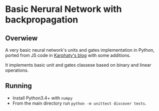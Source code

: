 # Basic Nerural Network with backpropagation

## Overwiew
A very basic neural network's units and gates implementation in Python, ported from JS code in [Karphaty's blog](http://karpathy.github.io/neuralnets/) with some additions.

It implements basic unit and gates classese based on binary and linear operations.

## Running
* Install Python3.4+ with `numpy` 
* From the main directory run `python -m unittest discover tests`.

